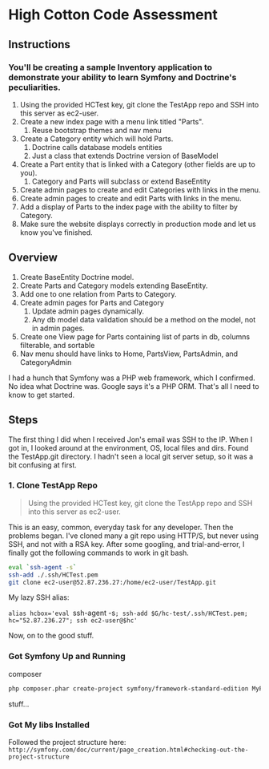 # High Cotton Code Assessment #


## Instructions

### You'll be creating a sample Inventory application to demonstrate your ability to learn Symfony and Doctrine's peculiarities.

1. Using the provided HCTest key, git clone the TestApp repo and SSH into this server as ec2-user.
1. Create a new index page with a menu link titled "Parts".
    1. Reuse bootstrap themes and nav menu
1. Create a Category entity which will hold Parts.
    1. Doctrine calls database models entities
    1. Just a class that extends Doctrine version of BaseModel
1. Create a Part entity that is linked with a Category (other fields are up to you).
    1. Category and Parts will subclass or extend BaseEntity
1. Create admin pages to create and edit Categories with links in the menu.
1. Create admin pages to create and edit Parts with links in the menu.
1. Add a display of Parts to the index page with the ability to filter by Category.
1. Make sure the website displays correctly in production mode and let us know you've finished.

## Overview ##

1. Create BaseEntity Doctrine model.
1. Create Parts and Category models extending BaseEntity.
1. Add one to one relation from Parts to Category.
1. Create admin pages for Parts and Category
    1. Update admin pages dynamically.
    1. Any db model data validation should be a method on the model, not in admin pages.
1. Create one View page for Parts containing list of parts in db, columns filterable, and sortable
1. Nav menu should have links to Home, PartsView, PartsAdmin, and CategoryAdmin


I had a hunch that Symfony was a PHP web framework, which I confirmed. No idea what Doctrine was. Google says it's a PHP ORM. That's all I need to know to get started.


## Steps ##

The first thing I did when I received Jon's email was SSH to the IP. When I got in, I looked around at the environment, OS, local files and dirs. Found the TestApp.git directory. I hadn't seen a local git server setup, so it was a bit confusing at first.


### 1. Clone TestApp Repo ###

> Using the provided HCTest key, git clone the TestApp repo and SSH into this server as ec2-user.

This is an easy, common, everyday task for any developer. Then the problems began. I've cloned many a git repo using HTTP/S, but never using SSH, and not with a RSA key. After some googling, and trial-and-error, I finally got the following commands to work in git bash.

```bash
eval `ssh-agent -s`
ssh-add ./.ssh/HCTest.pem
git clone ec2-user@52.87.236.27:/home/ec2-user/TestApp.git
```

My lazy SSH alias:

`alias hcbox='eval `ssh-agent -s`; ssh-add $G/hc-test/.ssh/HCTest.pem; hc="52.87.236.27"; ssh ec2-user@$hc'`

Now, on to the good stuff.


### Got Symfony Up and Running ###

composer

```bash
php composer.phar create-project symfony/framework-standard-edition MyFirstApp
```
stuff...

### Got My libs Installed ###

Followed the project structure here: `http://symfony.com/doc/current/page_creation.html#checking-out-the-project-structure`
